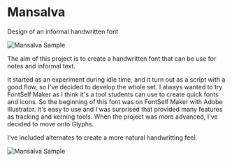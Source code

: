 # Mansalva
Design of an informal handwritten font 

![Mansalva Sample](https://raw.githubusercontent.com/carolinashort/mansalva/master/imgs/samples/Mansalva%20samples%20100819-11.png)


The aim of this project is to create a handwritten font that can be use for notes and informal text. 

It started as an experiment during idle time, and it turn out as a script with a good flow, so I've decided to develop the whole set. I always wanted to try FontSelf Maker as I think it's a tool students can use to create quick fonts and icons. So the beginning of this font was on FontSelf Maker with Adobe Illustrator. It's easy to use and I was surprised that provided many features as tracking and kerning tools. When the project was more advanced, I've decided to move onto Glyphs.

I've included alternates to create a more natural handwritting feel.

![Mansalva Sample](https://raw.githubusercontent.com/carolinashort/mansalva/master/imgs/samples/Mansalva%20samples%20100819-03.png)




